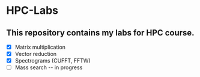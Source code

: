 # HPC-Labs

## This repository contains my labs for HPC course.

- [x] Matrix multiplication
- [x] Vector reduction
- [x] Spectrograms (CUFFT, FFTW) 
- [ ] Mass search -- in progress
